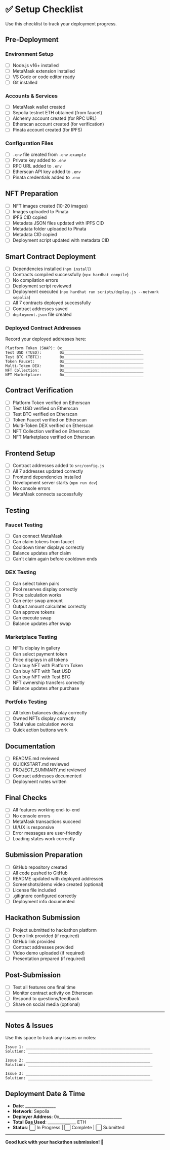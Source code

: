 # ✅ Setup Checklist

Use this checklist to track your deployment progress.

## Pre-Deployment

### Environment Setup
- [ ] Node.js v16+ installed
- [ ] MetaMask extension installed
- [ ] VS Code or code editor ready
- [ ] Git installed

### Accounts & Services
- [ ] MetaMask wallet created
- [ ] Sepolia testnet ETH obtained (from faucet)
- [ ] Alchemy account created (for RPC URL)
- [ ] Etherscan account created (for verification)
- [ ] Pinata account created (for IPFS)

### Configuration Files
- [ ] `.env` file created from `.env.example`
- [ ] Private key added to `.env`
- [ ] RPC URL added to `.env`
- [ ] Etherscan API key added to `.env`
- [ ] Pinata credentials added to `.env`

## NFT Preparation

- [ ] NFT images created (10-20 images)
- [ ] Images uploaded to Pinata
- [ ] IPFS CID copied
- [ ] Metadata JSON files updated with IPFS CID
- [ ] Metadata folder uploaded to Pinata
- [ ] Metadata CID copied
- [ ] Deployment script updated with metadata CID

## Smart Contract Deployment

- [ ] Dependencies installed (`npm install`)
- [ ] Contracts compiled successfully (`npx hardhat compile`)
- [ ] No compilation errors
- [ ] Deployment script reviewed
- [ ] Deployment executed (`npx hardhat run scripts/deploy.js --network sepolia`)
- [ ] All 7 contracts deployed successfully
- [ ] Contract addresses saved
- [ ] `deployment.json` file created

### Deployed Contract Addresses

Record your deployed addresses here:

```
Platform Token (SWAP): 0x___________________________________
Test USD (TUSD):        0x___________________________________
Test BTC (TBTC):        0x___________________________________
Token Faucet:           0x___________________________________
Multi-Token DEX:        0x___________________________________
NFT Collection:         0x___________________________________
NFT Marketplace:        0x___________________________________
```

## Contract Verification

- [ ] Platform Token verified on Etherscan
- [ ] Test USD verified on Etherscan
- [ ] Test BTC verified on Etherscan
- [ ] Token Faucet verified on Etherscan
- [ ] Multi-Token DEX verified on Etherscan
- [ ] NFT Collection verified on Etherscan
- [ ] NFT Marketplace verified on Etherscan

## Frontend Setup

- [ ] Contract addresses added to `src/config.js`
- [ ] All 7 addresses updated correctly
- [ ] Frontend dependencies installed
- [ ] Development server starts (`npm run dev`)
- [ ] No console errors
- [ ] MetaMask connects successfully

## Testing

### Faucet Testing
- [ ] Can connect MetaMask
- [ ] Can claim tokens from faucet
- [ ] Cooldown timer displays correctly
- [ ] Balance updates after claim
- [ ] Can't claim again before cooldown ends

### DEX Testing
- [ ] Can select token pairs
- [ ] Pool reserves display correctly
- [ ] Price calculation works
- [ ] Can enter swap amount
- [ ] Output amount calculates correctly
- [ ] Can approve tokens
- [ ] Can execute swap
- [ ] Balance updates after swap

### Marketplace Testing
- [ ] NFTs display in gallery
- [ ] Can select payment token
- [ ] Price displays in all tokens
- [ ] Can buy NFT with Platform Token
- [ ] Can buy NFT with Test USD
- [ ] Can buy NFT with Test BTC
- [ ] NFT ownership transfers correctly
- [ ] Balance updates after purchase

### Portfolio Testing
- [ ] All token balances display correctly
- [ ] Owned NFTs display correctly
- [ ] Total value calculation works
- [ ] Quick action buttons work

## Documentation

- [ ] README.md reviewed
- [ ] QUICKSTART.md reviewed
- [ ] PROJECT_SUMMARY.md reviewed
- [ ] Contract addresses documented
- [ ] Deployment notes written

## Final Checks

- [ ] All features working end-to-end
- [ ] No console errors
- [ ] MetaMask transactions succeed
- [ ] UI/UX is responsive
- [ ] Error messages are user-friendly
- [ ] Loading states work correctly

## Submission Preparation

- [ ] GitHub repository created
- [ ] All code pushed to GitHub
- [ ] README updated with deployed addresses
- [ ] Screenshots/demo video created (optional)
- [ ] License file included
- [ ] .gitignore configured correctly
- [ ] Deployment info documented

## Hackathon Submission

- [ ] Project submitted to hackathon platform
- [ ] Demo link provided (if required)
- [ ] GitHub link provided
- [ ] Contract addresses provided
- [ ] Video demo uploaded (if required)
- [ ] Presentation prepared (if required)

## Post-Submission

- [ ] Test all features one final time
- [ ] Monitor contract activity on Etherscan
- [ ] Respond to questions/feedback
- [ ] Share on social media (optional)

---

## Notes & Issues

Use this space to track any issues or notes:

```
Issue 1: _______________________________________________________
Solution: _______________________________________________________

Issue 2: _______________________________________________________
Solution: _______________________________________________________

Issue 3: _______________________________________________________
Solution: _______________________________________________________
```

## Deployment Date & Time

- **Date**: _______________
- **Network**: Sepolia
- **Deployer Address**: 0x_______________________________
- **Total Gas Used**: ______________ ETH
- **Status**: ⬜ In Progress | ⬜ Complete | ⬜ Submitted

---

**Good luck with your hackathon submission! 🚀**
